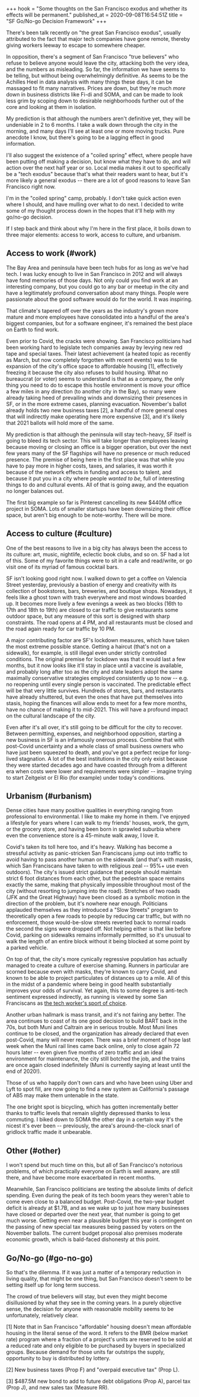 +++
hook = "Some thoughts on the San Francisco exodus and whether its effects will be permanent."
published_at = 2020-09-08T16:54:51Z
title = "SF Go/No-go Decision Framework"
+++

There's been talk recently on "the great San Francisco exodus", usually attributed to the fact that major tech companies have gone remote, thereby giving workers leeway to escape to somewhere cheaper.

In opposition, there's a segment of San Francisco "true believers" who refuse to believe anyone would leave the city, attacking both the very idea, and the numbers as misleading. So far, the information we have seems to be telling, but without being overwhelmingly definitive. As seems to be the Achilles Heel in data analysis with many things these days, it can be massaged to fit many narratives. Prices are down, but they're much _more_ down in business districts like Fi-di and SOMA, and can be made to look less grim by scoping down to desirable neighborhoods further out of the core and looking at them in isolation.

My prediction is that although the numbers aren't definitive yet, they will be undeniable in 2 to 6 months. I take a walk down through the city in the morning, and many days I'll see at least one or more moving trucks. Pure anecdote I know, but there's going to be a lagging effect in good information.

I'll also suggest the existence of a "coiled spring" effect, where people have been putting off making a decision, but know what they have to do, and will action over the next half year or so. Local media makes it out to specifically be a "tech exodus" because that's what their readers want to hear, but it's more likely a general exodus -- there are a lot of good reasons to leave San Francisco right now.

I'm in the "coiled spring" camp, probably. I don't take quick action even where I should, and have mulling over what to do next. I decided to write some of my thought process down in the hopes that it'll help with my go/no-go decision.

If I step back and think about why I'm here in the first place, it boils down to three major elements: access to work, access to culture, and urbanism.

## Access to work (#work)

The Bay Area and peninsula have been tech hubs for as long as we've had tech. I was lucky enough to live in San Francisco in 2012 and will always have fond memories of those days. Not only could you find work at an interesting company, but you could go to any bar or meetup in the city and have a legitimately profound conversation about many things. People were passionate about the good software would do for the world. It was inspiring.

That climate's tapered off over the years as the industry's grown more mature and more employees have consolidated into a handful of the area's biggest companies, but for a software engineer, it's remained the best place on Earth to find work.

Even prior to Covid, the cracks were showing. San Francisco politicians had been working hard to legislate tech companies away by levying new red tape and special taxes. Their latest achievement (a heated topic as recently as March, but now completely forgotten with recent events) was to tie expansion of the city's office space to affordable housing [1], effectively freezing it because the city also refuses to build housing. What no bureaucrat (or voter) seems to understand is that as a company, the only thing you need to do to escape this hostile environment is move your office a few miles in any direction (to another city in the Bay), so many were already taking heed of prevailing winds and downsizing their presences in SF, or in the more extreme cases, planning evacuation. November's ballot already holds two new business taxes [2], a handful of more general ones that will indirectly make operating here more expensive [3], and it's likely that 2021 ballots will hold more of the same.

My prediction is that although the peninsula will stay tech-heavy, SF itself is going to bleed its tech sector. This will take longer than employees leaving because moving or closing an office is a bigger operation, but over the next few years many of the SF flagships will have no presence or much reduced presence. The premise of being here in the first place was that while you have to pay more in higher costs, taxes, and salaries, it was worth it because of the network effects in funding and access to talent, and because it put you in a city where people _wanted to be_, full of interesting things to do and cultural events. All of that is going away, and the equation no longer balances out.

The first big example so far is Pinterest cancelling its new $440M office project in SOMA. Lots of smaller startups have been downsizing their office space, but aren't big enough to be note-worthy. There will be more.

## Access to culture (#culture)

One of the best reasons to live in a big city has always been the access to its culture: art, music, nightlife, eclectic book clubs, and so on. SF had a lot of this. Some of my favorite things were to sit in a cafe and read/write, or go visit one of its myriad of famous cocktail bars.

SF isn't looking good right now. I walked down to get a coffee on Valencia Street yesterday, previously a bastion of energy and creativity with its collection of bookstores, bars, breweries, and boutique shops. Nowadays, it feels like a ghost town with trash everywhere and most windows boarded up. It becomes more lively a few evenings a week as two blocks (16th to 17th and 18th to 19th) are closed to car traffic to give restaurants some outdoor space, but any measure of this sort is designed with sharp constraints. The road opens at 4 PM, and all restaurants must be closed and the road again ready for car traffic by 10 PM.

A major contributing factor are SF's lockdown measures, which have taken the most extreme possible stance. Getting a haircut (that's not on a sidewalk), for example, is still illegal even under strictly controlled conditions. The original premise for lockdown was that it would last a few months, but it now looks like it'll stay in place until a vaccine is available, and probably long after too as the city and state leaders adopt the same maximally conservative strategies employed consistently up to now -- e.g. no reopening until every single person is vaccinated. The predictable effect will be that very little survives. Hundreds of stores, bars, and restaurants have already shuttered, but even the ones that have put themselves into stasis, hoping the finances will allow ends to meet for a few more months, have no chance of making it to mid-2021. This will have a profound impact on the cultural landscape of the city.

Even after it's all over, it's still going to be difficult for the city to recover. Between permitting, expenses, and neighborhood opposition, starting a new business in SF is an infamously onerous process. Combine that with post-Covid uncertainty and a whole class of small business owners who have just been squeezed to death, and you've got a perfect recipe for long-lived stagnation. A lot of the best institutions in the city only exist because they were started decades ago and have coasted through from a different era when costs were lower and requirements were simpler -- imagine trying to start Zeitgeist or El Rio (for example) under today's conditions.

## Urbanism (#urbanism)

Dense cities have many positive qualities in everything ranging from professional to environmental. I like to make my home in them. I've enjoyed a lifestyle for years where I can walk to my friends' houses, work, the gym, or the grocery store, and having been born in sprawled suburbia where even the convenience store is a 45-minute walk away, I love it.

Covid's taken its toll here too, and it's heavy. Walking has become a stressful activity as panic-stricken San Franciscans jump out into traffic to avoid having to pass another human on the sidewalk (and that's _with_ masks, which San Franciscans have taken to with religious zeal -- 95%+ use even outdoors). The city's issued strict guidance that people should maintain strict 6 foot distances from each other, but the pedestrian space remains exactly the same, making that physically impossible throughout most of the city (without resorting to jumping into the road). Stretches of two roads (JFK and the Great Highway) have been closed as a symbolic motion in the direction of the problem, but it's nowhere near enough. Politicians applauded themselves as they introduced a "Slow Streets" program to theoretically open a few roads to people by reducing car traffic, but with no enforcement, those would-be-slow streets reverted back to normal roads the second the signs were dropped off. Not helping either is that like before Covid, parking on sidewalks remains informally permitted, so it's unusual to walk the length of an entire block without it being blocked at some point by a parked vehicle.

On top of that, the city's more cynically regressive population has actually managed to create a culture of exercise shaming. Runners in particular are scorned because even with masks, they're known to carry Covid, and known to be able to project particulates of distances up to a mile. All of this in the midst of a pandemic where being in good health substantially improves your odds of survival. Yet again, this to some degree is anti-tech sentiment expressed indirectly, as running is viewed by some San Franciscans as [the tech worker's sport of choice](https://www.reddit.com/r/sanfrancisco/comments/4omp08/joggers_always_carry_cash_seen_on_church/).

Another urban hallmark is mass transit, and it's not fairing any better. The area continues to coast of its one good decision to build BART back in the 70s, but both Muni and Caltrain are in serious trouble. Most Muni lines continue to be closed, and the organization has already declared that even post-Covid, many will never reopen. There was a brief moment of hope last week when the Muni rail lines came back online, only to close again 72 hours later -- even given five months of zero traffic and an ideal environment for maintenance, the city still botched the job, and the trains are once again closed indefinitely (Muni is currently saying at least until the end of 2020!).

Those of us who happily don't own cars and who have been using Uber and Lyft to spot fill, are now going to find a new system as California's passage of AB5 may make them untenable in the state.

The one bright spot is bicycling, which has gotten incrementally better thanks to traffic levels that remain slightly depressed thanks to less commuting. I biked down to SOMA the other day in a certain way it's the nicest it's ever been -- previously, the area's around-the-clock snarl of gridlock traffic made it unbearable.

## Other (#other)

I won't spend but much time on this, but all of San Francisco's notorious problems, of which practically everyone on Earth is well aware, are still there, and have become more exacerbated in recent months.

Meanwhile, San Francisco politicians are testing the absolute limits of deficit spending. Even during the peak of its tech boom years they weren't able to come even close to a balanced budget. Post-Covid, the two-year budget deficit is already at $1.7B, and as we wake up to just how many businesses have closed or departed over the next year, that number is going to get much worse. Getting even near a plausible budget this year is contingent on the passing of new special tax measures being passed by voters on the November ballots. The current budget proposal also premises moderate economic growth, which is bald-faced dishonesty at this point.

## Go/No-go (#go-no-go)

So that's the dilemma. If it was just a matter of a temporary reduction in living quality, that might be one thing, but San Francisco doesn't seem to be setting itself up for long term success.

The crowd of true believers will stay, but even they might become disillusioned by what they see in the coming years. In a purely objective sense, the decision for anyone with reasonable mobility seems to be unfortunately, relatively clear.

[1] Note that in San Francisco "affordable" housing doesn't mean affordable housing in the literal sense of the word. It refers to the BMR (below market rate) program where a fraction of a project's units are reserved to be sold at a reduced rate and only eligible to be purchased by buyers in specialized groups. Because demand for those units far outstrips the supply, opportunity to buy is distributed by lottery.

[2] New business taxes (Prop F) and "overpaid executive tax" (Prop L).

[3] $487.5M new bond to add to future debt obligations (Prop A), parcel tax (Prop J), and new sales tax (Measure RR).
